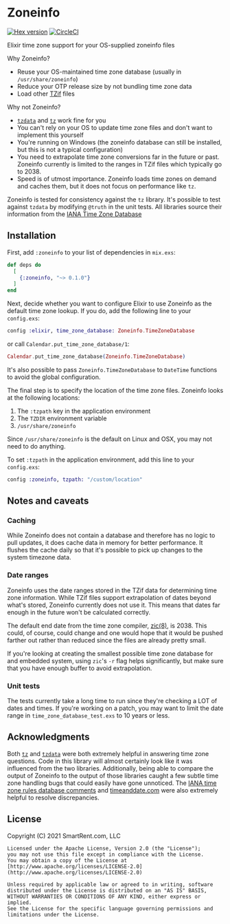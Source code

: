 # Zoneinfo

[![Hex version](https://img.shields.io/hexpm/v/zoneinfo.svg "Hex version")](https://hex.pm/packages/zoneinfo)
[![CircleCI](https://circleci.com/gh/smartrent/zoneinfo.svg?style=svg)](https://circleci.com/gh/smartrent/zoneinfo)

Elixir time zone support for your OS-supplied zoneinfo files

Why Zoneinfo?

* Reuse your OS-maintained time zone database (usually in `/usr/share/zoneinfo`)
* Reduce your OTP release size by not bundling time zone data
* Load other [TZif](https://tools.ietf.org/html/rfc8536) files

Why not Zoneinfo?

* [`tzdata`](http://hex.pm/packages/tzdata) and
  [`tz`](http://hex.pm/packages/tz) work fine for you
* You can't rely on your OS to update time zone files and don't want to
  implement this yourself
* You're running on Windows (the zoneinfo database can still be installed, but
  this is not a typical configuration)
* You need to extrapolate time zone conversions far in the future or past.
  Zoneinfo currently is limited to the ranges in TZif files which typically go
  to 2038.
* Speed is of utmost importance. Zoneinfo loads time zones on demand and caches
  them, but it does not focus on performance like `tz`.

Zoneinfo is tested for consistency against the `tz` library. It's possible to
test against `tzdata` by modifying `@truth` in the unit tests. All libraries
source their information from the [IANA Time Zone
Database](http://www.iana.org/time-zones)

## Installation

First, add `:zoneinfo` to your list of dependencies in `mix.exs`:

```elixir
def deps do
  [
    {:zoneinfo, "~> 0.1.0"}
  ]
end
```

Next, decide whether you want to configure Elixir to use Zoneinfo as the default
time zone lookup. If you do, add the following line to your `config.exs`:

```elixir
config :elixir, time_zone_database: Zoneinfo.TimeZoneDatabase
```

or call `Calendar.put_time_zone_database/1`:

```elixir
Calendar.put_time_zone_database(Zoneinfo.TimeZoneDatabase)
```

It's also possible to pass `Zoneinfo.TimeZoneDatabase` to `DateTime` functions to
avoid the global configuration.

The final step is to specify the location of the time zone files. Zoneinfo looks
at the following locations:

1. The `:tzpath` key in the application environment
2. The `TZDIR` environment variable
3. `/usr/share/zoneinfo`

Since `/usr/share/zoneinfo` is the default on Linux and OSX, you may not need to
do anything.

To set `:tzpath` in the application environment, add this line to your
`config.exs`:

```elixir
config :zoneinfo, tzpath: "/custom/location"
```

## Notes and caveats

### Caching

While Zoneinfo does not contain a database and therefore has no logic to pull
updates, it does cache data in memory for better performance. It flushes the
cache daily so that it's possible to pick up changes to the system timezone
data.

### Date ranges

Zoneinfo uses the date ranges stored in the TZif data for determining time zone
information. While TZif files support extrapolation of dates beyond what's
stored, Zoneinfo currently does not use it. This means that dates far enough in
the future won't be calculated correctly.

The default end date from the time zone compiler,
[zic(8)](https://data.iana.org/time-zones/tzdb/zic.8.txt), is 2038. This could,
of course, could change and one would hope that it would be pushed farther out
rather than reduced since the files are already pretty small.

If you're looking at creating the smallest possible time zone database for and
embedded system, using `zic`'s `-r` flag helps significantly, but make sure that
you have enough buffer to avoid extrapolation.

### Unit tests

The tests currently take a long time to run since they're checking a LOT of
dates and times. If you're working on a patch, you may want to limit the date
range in `time_zone_database_test.exs` to 10 years or less.

## Acknowledgments

Both [`tz`](http://hex.pm/packages/tz) and
[`tzdata`](http://hex.pm/packages/tzdata) were both extremely helpful in
answering time zone questions. Code in this library will almost certainly look
like it was influenced from the two libraries. Additionally, being able to
compare the output of Zoneinfo to the output of those libraries caught a few
subtle time zone handling bugs that could easily have gone unnoticed. The [IANA
time zone rules database comments](https://www.iana.org/time-zones) and
[timeanddate.com](https://www.timeanddate.com/time/change/) were also extremely
helpful to resolve discrepancies.

## License

Copyright (C) 2021 SmartRent.com, LLC

    Licensed under the Apache License, Version 2.0 (the "License");
    you may not use this file except in compliance with the License.
    You may obtain a copy of the License at [http://www.apache.org/licenses/LICENSE-2.0](http://www.apache.org/licenses/LICENSE-2.0)

    Unless required by applicable law or agreed to in writing, software
    distributed under the License is distributed on an "AS IS" BASIS,
    WITHOUT WARRANTIES OR CONDITIONS OF ANY KIND, either express or implied.
    See the License for the specific language governing permissions and
    limitations under the License.
